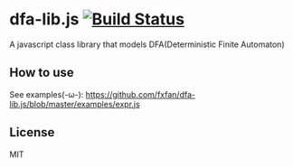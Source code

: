 # dfa-lib.js [![Build Status](https://travis-ci.org/fxfan/dfa-lib.js.svg?branch=master)](https://travis-ci.org/fxfan/dfa-lib.js)
A javascript class library that models DFA(Deterministic Finite Automaton)

## How to use
See examples(-ω-): 
  https://github.com/fxfan/dfa-lib.js/blob/master/examples/expr.js

## License
MIT
